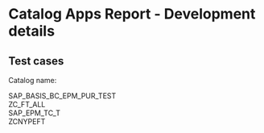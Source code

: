# Catalog Apps Report - Development details

## Test cases

Catalog name: 

SAP_BASIS_BC_EPM_PUR_TEST<br>
ZC_FT_ALL<br>
SAP_EPM_TC_T<br>
ZCNYPEFT<br>
